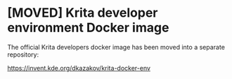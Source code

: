 # [MOVED] Krita developer environment Docker image

The official Krita developers docker image has been moved into
a separate repository:

https://invent.kde.org/dkazakov/krita-docker-env
